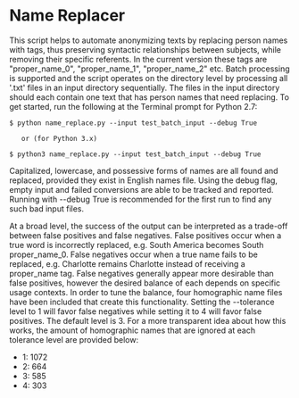 # Name Replacer

This script helps to automate anonymizing texts by replacing person
names with tags, thus preserving syntactic relationships between subjects, 
while removing their specific referents. In the current version these tags 
are "proper_name_0", "proper_name_1", "proper_name_2" etc. Batch processing is 
supported and the script operates on the directory level by processing all '.txt' 
files in an input directory sequentially. The files in the input directory should
each contain one text that has person names that need replacing. To get started,
run the following at the Terminal prompt for Python 2.7:
    
    $ python name_replace.py --input test_batch_input --debug True
    
       or (for Python 3.x)
       
    $ python3 name_replace.py --input test_batch_input --debug True

Capitalized, lowercase, and possessive forms of names are all found and replaced,
provided they exist in English names file. Using the debug flag, empty input and 
failed conversions are able to be tracked and reported. Running with --debug True 
is recommended for the first run to find any such bad input files. 

At a broad level, the success of the output can be interpreted as a trade-off
between false positives and false negatives. False positives occur when a true 
word is incorrectly replaced, e.g. South America becomes South proper_name_0. 
False negatives occur when a true name fails to be replaced, e.g. Charlotte 
remains Charlotte instead of receiving a proper_name tag. False negatives
generally appear more desirable than false positives, however the desired 
balance of each depends on specific usage contexts. In order to tune the balance, 
four homographic name files have been included that create this functionality.
Setting the --tolerance level to 1 will favor false negatives while setting it 
to 4 will favor false positives. The default level is 3. For a more transparent
idea about how this works, the amount of homographic names that are ignored
at each tolerance level are provided below:

- 1: 1072
- 2: 664
- 3: 585
- 4: 303
